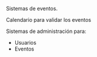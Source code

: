 Sistemas de eventos.

Calendario para validar los eventos

Sistemas de administración para:

- Usuarios
- Eventos
